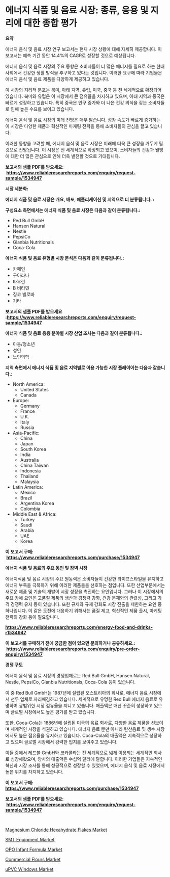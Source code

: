 <p><h1>에너지 식품 및 음료 시장: 종류, 응용 및 지리에 대한 종합 평가</h1></p><p><strong>요약</strong></p>
<p><p>에너지 음식 및 음료 시장 연구 보고서는 현재 시장 상황에 대해 자세히 제공합니다. 이 보고서는 예측 기간 동안 14.4%의 CAGR로 성장할 것으로 예상됩니다.</p><p>에너지 음식 및 음료 시장의 주요 동향은 소비자들이 더 많은 에너지를 필요로 하는 현대 사회에서 건강한 생활 방식을 추구하고 있다는 것입니다. 이러한 요구에 따라 기업들은 에너지 음식 및 음료 제품을 다양하게 제공하고 있습니다.</p><p>이 시장의 지리적 분포는 북미, 아태 지역, 유럽, 미국, 중국 등 전 세계적으로 확장되어 있습니다. 북미와 유럽은 이 시장에서 큰 점유율을 차지하고 있으며, 아태 지역과 중국은 빠르게 성장하고 있습니다. 특히 중국은 인구 증가와 더 나은 건강 의식을 갖는 소비자들로 인해 높은 수요를 보이고 있습니다.</p><p>에너지 음식 및 음료 시장의 미래 전망은 매우 밝습니다. 성장 속도가 빠르게 증가하는 이 시장은 다양한 제품과 혁신적인 마케팅 전략을 통해 소비자들의 관심을 끌고 있습니다.</p><p>이러한 동향을 고려할 때, 에너지 음식 및 음료 시장은 미래에 더욱 큰 성장을 거두게 될 것으로 전망됩니다. 이 시장은 전 세계적으로 확장되고 있으며, 소비자들의 건강과 웰빙에 대한 더 많은 관심으로 인해 더욱 발전할 것으로 기대됩니다.</p></p>
<p><strong>보고서의 샘플 PDF를 받으세요: &nbsp;<a href="https://www.reliableresearchreports.com/enquiry/request-sample/1534947">https://www.reliableresearchreports.com/enquiry/request-sample/1534947</a></strong></p>
<p><strong>시장 세분화:</strong></p>
<p><strong> 에너지 식품 및 음료 시장은 개요, 배포, 애플리케이션 및 지역으로 더 분류됩니다. :</strong></p>
<p><strong>구성요소 측면에서는 에너지 식품 및 음료 시장은 다음과 같이 분류됩니다.:</strong></p>
<p><ul><li>Red Bull GmbH</li><li>Hansen Natural</li><li>Nestle</li><li>PepsiCo</li><li>Glanbia Nutritionals</li><li>Coca-Cola</li></ul></p>
<p><strong> 에너지 식품 및 음료 유형별 시장 분석은 다음과 같이 분류됩니다.:</strong></p>
<p><ul><li>카페인</li><li>구아라나</li><li>타우린</li><li>B 비타민</li><li>징코 빌로바</li><li>기타</li></ul></p>
<p><strong>보고서의 샘플 PDF를 받으세요 :<a href="https://www.reliableresearchreports.com/enquiry/request-sample/1534947">https://www.reliableresearchreports.com/enquiry/request-sample/1534947</a></strong></p>
<p><strong> 에너지 식품 및 음료 응용 분야별 시장 산업 조사는 다음과 같이 분류됩니다.:</strong></p>
<p><ul><li>아동/청소년</li><li>성인</li><li>노인의학</li></ul></p>
<p><strong>지역 측면에서 에너지 식품 및 음료 지역별로 이용 가능한 시장 플레이어는 다음과 같습니다.:</strong></p>
<p><ul>
    <li>
        North America:
        <ul>
            <li>United States</li>
            <li>Canada</li>
        </ul>
    </li>
    <li>
        Europe:
        <ul>
            <li>Germany</li>
            <li>France</li>
            <li>U.K.</li>
            <li>Italy</li>
            <li>Russia</li>
        </ul>
    </li>
    <li>
        Asia-Pacific:
        <ul>
            <li>China</li>
            <li>Japan</li>
            <li>South Korea</li>
            <li>India</li>
            <li>Australia</li>
            <li>China Taiwan</li>
            <li>Indonesia</li>
            <li>Thailand</li>
            <li>Malaysia</li>
        </ul>
    </li>
    <li>
        Latin America:
        <ul>
            <li>Mexico</li>
            <li>Brazil</li>
            <li>Argentina Korea</li>
            <li>Colombia</li>
        </ul>
    </li>
    <li>
        Middle East & Africa:
        <ul>
            <li>Turkey</li>
            <li>Saudi</li>
            <li>Arabia</li>
            <li>UAE</li>
            <li>Korea</li>
        </ul>
    </li>
    </ul></p>
<p><strong>이 보고서 구매: &nbsp;<a href="https://www.reliableresearchreports.com/purchase/1534947">https://www.reliableresearchreports.com/purchase/1534947</a></strong></p>
<p><strong>에너지 식품 및 음료의 주요 동인 및 장벽 시장</strong></p>
<p><p>에너지식품 및 음료 시장의 주요 원동력은 소비자들이 건강한 라이프스타일을 유지하고 에너지 부족을 극복하기 위해 이러한 제품들을 선호하는 점입니다. 또한 산업부문에서는 새로운 제품 및 기술의 개발이 시장 성장을 촉진하는 요인입니다. 그러나 이 시장에서의 주요 장애 요인은 고품질 제품의 생산과 경쟁력 강화, 건강 문제와의 관련성, 그리고 가격 경쟁력 유지 등이 있습니다. 또한 규제와 규제 강화도 시장 진출을 제한하는 요인 중 하나입니다. 이 같은 도전에 대응하기 위해서는 품질 제고, 혁신적인 제품 출시, 마케팅 전략의 강화 등이 필요합니다.</p></p>
<p><strong><a href="https://www.reliableresearchreports.com/energy-food-and-drinks-r1534947">https://www.reliableresearchreports.com/energy-food-and-drinks-r1534947</a></strong></p>
<p><strong>이 보고서를 구매하기 전에 궁금한 점이 있으면 문의하거나 공유하세요.: &nbsp;<a href="https://www.reliableresearchreports.com/enquiry/pre-order-enquiry/1534947">https://www.reliableresearchreports.com/enquiry/pre-order-enquiry/1534947</a></strong></p>
<p><strong>경쟁 구도</strong></p>
<p><p>에너지 음식 및 음료 시장의 경쟁업체로는 Red Bull GmbH, Hansen Natural, Nestle, PepsiCo, Glanbia Nutritionals, Coca-Cola 등이 있습니다. </p><p>이 중 Red Bull GmbH는 1987년에 설립된 오스트리아의 회사로, 에너지 음료 시장에서 선두 업체로 자리매김하고 있습니다. 세계적으로 유명한 Red Bull 에너지 음료로 유명하며 광범위한 시장 점유율을 지니고 있습니다. 매출액은 매년 꾸준히 성장하고 있으며 글로벌 시장에서도 높은 평가를 받고 있습니다.</p><p>또한, Coca-Cola는 1886년에 설립된 미국의 음료 회사로, 다양한 음료 제품을 선보이며 세계적인 시장을 석권하고 있습니다. 에너지 음료 뿐만 아니라 탄산음료 및 생수 시장에서도 높은 점유율을 유지하고 있습니다. Coca-Cola의 매출액은 지속적으로 성장하고 있으며 글로벌 시장에서 강력한 입지를 보여주고 있습니다.</p><p> </p><p>이들 중에서 레드불 GmbH와 코카콜라는 전 세계적으로 넓게 이용되는 세계적인 회사로 성장해왔으며, 양사의 매출액은 수십억 달러에 달합니다. 이러한 기업들은 지속적인 혁신과 시장 조사를 통해 성공적으로 성장할 수 있었으며, 에너지 음식 및 음료 시장에서 높은 위치를 차지하고 있습니다.</p></p>
<p><strong>이 보고서 구매: &nbsp; <a href="https://www.reliableresearchreports.com/purchase/1534947">https://www.reliableresearchreports.com/purchase/1534947</a></strong></p>
<p><strong>보고서의 샘플 PDF를 받으세요: &nbsp;<a href="https://www.reliableresearchreports.com/enquiry/request-sample/1534947">https://www.reliableresearchreports.com/enquiry/request-sample/1534947</a></strong><strong></strong></p>
<p>&nbsp;</p>
<p><p><a href="https://issuu.com/reportprime-2/docs/magnesium-chloride-hexahydrate-flakes-market-size-">Magnesium Chloride Hexahydrate Flakes Market</a></p><p><a href="https://view.publitas.com/reportprime-1/smt-equipment-market-challenges-opportunities-and-growth-drivers-and-major-market-players-forecasted-for-period-from-2024-2031/">SMT Equipment Market</a></p><p><a href="https://github.com/vimar16th/Market-Research-Report-List-4/blob/main/opo-infant-formula-market.md">OPO Infant Formula Market</a></p><p><a href="https://github.com/luckyshygirl/Market-Research-Report-List-4/blob/main/commercial-flours-market.md">Commercial Flours Market</a></p><p><a href="https://shimmer-gardenia-37a.notion.site/uPVC-Windows-Market-Size-Growing-and-Forecasted-for-period-from-2024-2031-and-provides-complete-ma-e2700e422488496a83ec0366b5ffda8b">uPVC Windows Market</a></p></p>